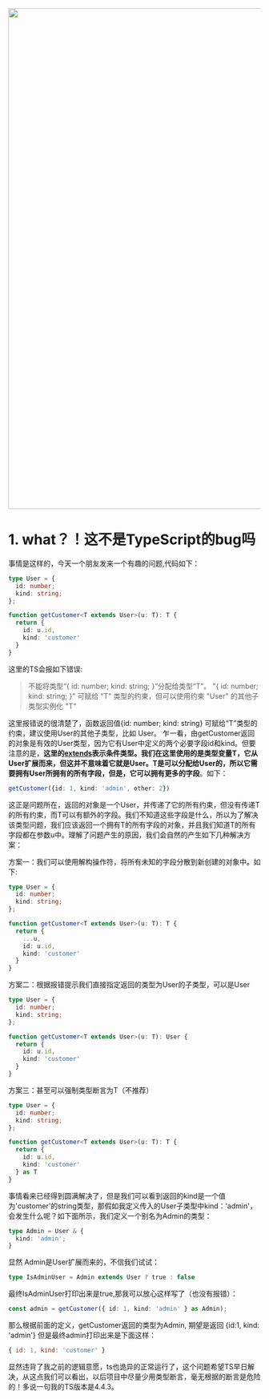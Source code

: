 <img src="https://www.tslang.cn/assets/images/foreground_bluprint.svg" width="1000"/>

# 1. what？！这不是TypeScript的bug吗

事情是这样的，今天一个朋友发来一个有趣的问题,代码如下：

```typescript
type User = {
  id: number;
  kind: string;
};

function getCustomer<T extends User>(u: T): T {
  return {
    id: u.id,
    kind: 'customer'
  }
}
```
这里的TS会报如下错误:

>不能将类型“{ id: number; kind: string; }”分配给类型“T”。
>  "{ id: number; kind: string; }" 可赋给 "T" 类型的约束，但可以使用约束 "User" 的其他子类型实例化 "T"

这里报错说的很清楚了，函数返回值{id: number; kind: string} 可赋给“T”类型的约束，建议使用User的其他子类型，比如 User。
乍一看，由getCustomer返回的对象是有效的User类型，因为它有User中定义的两个必要字段id和kind。但要注意的是，**这里的[extends](https://www.tslang.cn/docs/release-notes/typescript-2.8.html)表示条件类型。我们在这里使用的是类型变量T，它从User扩展而来，但这并不意味着它就是User。T是可以分配给User的，所以它需要拥有User所拥有的所有字段，但是，它可以拥有更多的字段**。如下：

```typescript
getCustomer({id: 1, kind: 'admin', other: 2})
```

这正是问题所在，返回的对象是一个User，并传递了它的所有约束，但没有传递T的所有约束，而T可以有额外的字段。我们不知道这些字段是什么，所以为了解决该类型问题，我们应该返回一个拥有T的所有字段的对象，并且我们知道T的所有字段都在参数u中。理解了问题产生的原因，我们会自然的产生如下几种解决方案：

方案一：我们可以使用解构操作符，将所有未知的字段分散到新创建的对象中。如下:

```typescript
type User = {
  id: number;
  kind: string;
};

function getCustomer<T extends User>(u: T): T {
  return {
    ...u,
    id: u.id,
    kind: 'customer'
  }
}
```

方案二：根据报错提示我们直接指定返回的类型为User的子类型，可以是User

```typescript
type User = {
  id: number;
  kind: string;
};

function getCustomer<T extends User>(u: T): User {
  return {
    id: u.id,
    kind: 'customer'
  }
}
```

方案三：甚至可以强制类型断言为T（不推荐）

```typescript
type User = {
  id: number;
  kind: string;
};

function getCustomer<T extends User>(u: T): T {
  return {
    id: u.id,
    kind: 'customer'
  } as T
}
```

事情看来已经得到圆满解决了，但是我们可以看到返回的kind是一个值为'customer'的string类型，那假如我定义传入的User子类型中kind：'admin'，会发生什么呢？如下面所示，我们定义一个别名为Admin的类型：

```typescript
type Admin = User & {
  kind: 'admin';
}
```
显然 Admin是User扩展而来的，不信我们试试：

```typescript
type IsAdminUser = Admin extends User ? true : false
```
最终IsAdminUser打印出来是true,那我可以放心这样写了（也没有报错）：

```typescript
const admin = getCustomer({ id: 1, kind: 'admin' } as Admin);
```

那么根据前面的定义，getCustomer返回的类型为Admin, 期望是返回 {id:1, kind: 'admin'} 但是最终admin打印出来是下面这样：

```javascript
{ id: 1, kind: 'customer' }
```
显然违背了我之前的逻辑意愿，ts也诡异的正常运行了，这个问题希望TS早日解决，从这点我们可以看出，以后项目中尽量少用类型断言，毫无根据的断言是危险的！多说一句我的TS版本是4.4.3。


